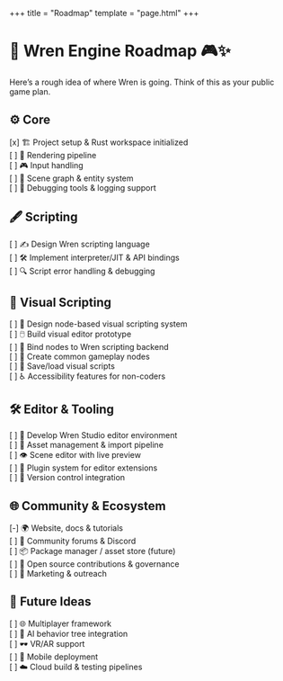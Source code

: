 +++
title = "Roadmap"
template = "page.html"
+++

# 🚀 Wren Engine Roadmap 🎮✨

Here’s a rough idea of where Wren is going. Think of this as your public game plan.

## ⚙️ Core

[x] 🏗️ Project setup & Rust workspace initialized  
[ ] 🎨 Rendering pipeline  
[ ] 🎮 Input handling  
[ ] 🌳 Scene graph & entity system  
[ ] 🐞 Debugging tools & logging support  

## 🖋️ Scripting

[ ] ✍️ Design Wren scripting language  
[ ] 🛠️ Implement interpreter/JIT & API bindings  
[ ] 🔍 Script error handling & debugging  

## 🎨 Visual Scripting

[ ] 🧩 Design node-based visual scripting system  
[ ] 🖱️ Build visual editor prototype  
[ ] 🔗 Bind nodes to Wren scripting backend  
[ ] 🎲 Create common gameplay nodes  
[ ] 💾 Save/load visual scripts  
[ ] ♿ Accessibility features for non-coders  

## 🛠️ Editor & Tooling

[ ] 🏢 Develop Wren Studio editor environment  
[ ] 📁 Asset management & import pipeline  
[ ] 👁️ Scene editor with live preview  
[ ] 🔌 Plugin system for editor extensions  
[ ] 🔄 Version control integration  

## 🌐 Community & Ecosystem

[-] 🌍 Website, docs & tutorials  
[ ] 💬 Community forums & Discord  
[ ] 📦 Package manager / asset store (future)  
[ ] 🤝 Open source contributions & governance  
[ ] 📣 Marketing & outreach  

## 🔮 Future Ideas

[ ] 🌐 Multiplayer framework  
[ ] 🤖 AI behavior tree integration  
[ ] 🕶️ VR/AR support  
[ ] 📱 Mobile deployment  
[ ] ☁️ Cloud build & testing pipelines  
